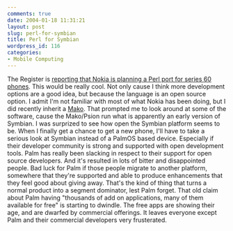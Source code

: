 ```yaml
---
comments: true
date: 2004-01-18 11:31:21
layout: post
slug: perl-for-symbian
title: Perl for Symbian
wordpress_id: 116
categories:
- Mobile Computing
---
```


The Register is [reporting that Nokia is planning a Perl port for series 60 phones](http://www.theregister.co.uk/content/64/34943.html). This would be really cool. Not only cause I think more development options are a good idea, but because the language is an open source option. I admit I'm not familiar with most of what Nokia has been doing, but I did recently inherit a [Mako](http://www.obsoletecomputermuseum.org/diamondmako/). That prompted me to look around at some of the software, cause the Mako/Psion run what is apparently an early version of Symbian. I was surprized to see how open the Symbian platform seems to be. When I finally get a chance to get a new phone, I'll have to take a serious look at Symbian instead of a PalmOS based device. Especially if their developer community is strong and supported with open development tools. Palm has really been slacking in respect to their support for open source developers. And it's resulted in lots of bitter and disappointed people. Bad luck for Palm if those people migrate to another platform, somewhere that they're supported and able to produce enhancements that they feel good about giving away. That's the kind of thing that turns a normal product into a segment dominator, lest Palm forget. That old claim about Palm having "thousands of add on applications, many of them available for free" is starting to dwindle. The free apps are showing their age, and are dwarfed by commercial offerings. It leaves everyone except Palm and their commercial developers very frusterated.
